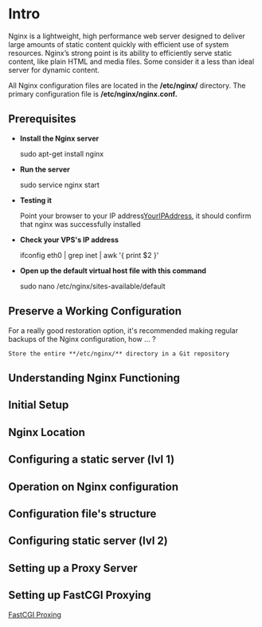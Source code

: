 Intro
=====

Nginx is a lightweight, high performance web server designed to deliver large amounts of static content quickly with efficient use of system resources. Nginx’s strong point is its ability to efficiently serve static content, like plain HTML and media files. Some consider it a less than ideal server for dynamic content.

All Nginx configuration files are located in the **/etc/nginx/** directory. The primary configuration file is **/etc/nginx/nginx.conf.**

Prerequisites
-------------

- **Install the Nginx server**

	sudo apt-get install nginx

- **Run the server**

	sudo service nginx start

- **Testing it**

	Point your browser to your IP address[YourIPAddress](http://whatismyipaddress.com/), it should confirm that nginx was successfully installed

- **Check your VPS's IP address**
	
	ifconfig eth0 | grep inet | awk '{ print $2 }'

- **Open up the default virtual host file with this command**

	sudo nano /etc/nginx/sites-available/default

Preserve a Working Configuration
--------------------------------
For a really good restoration option, it's recommended making regular backups of the Nginx configuration, how ... ?

	Store the entire **/etc/nginx/** directory in a Git repository

Understanding Nginx Functioning
-------------------------------

Initial Setup
-------------

Nginx Location
--------------

Configuring a static server (lvl 1)
-----------------------------------

Operation on Nginx configuration
--------------------------------

Configuration file's structure
------------------------------

Configuring static server (lvl 2)
---------------------------------

Setting up a Proxy Server
-------------------------

Setting up FastCGI Proxying
---------------------------
 [FastCGI Proxing]()

